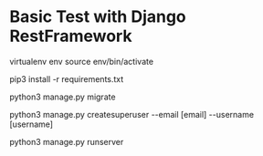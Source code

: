 # Basic Test with Django RestFramework

virtualenv env
source env/bin/activate

pip3 install -r requirements.txt

python3 manage.py migrate

python3 manage.py createsuperuser --email [email] --username [username]

python3 manage.py runserver
